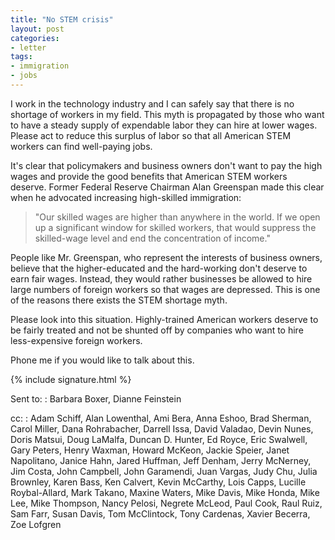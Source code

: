 ```yaml
---
title: "No STEM crisis"
layout: post
categories:
- letter
tags:
- immigration
- jobs
---
```


I work in the technology industry and I can safely say that there is no shortage of workers in my field. This myth is propagated by those who want to have a steady supply of expendable labor they can hire at lower wages. Please act to reduce this surplus of labor so that all American STEM workers can find well-paying jobs.

It's clear that policymakers and business owners don't want to pay the high wages and provide the good benefits that American STEM workers deserve. Former Federal Reserve Chairman Alan Greenspan made this clear when he advocated increasing high-skilled immigration:

> "Our skilled wages are higher than anywhere in the world. If we open up a significant window for skilled workers, that would suppress the skilled-wage level and end the concentration of income."

People like Mr. Greenspan, who represent the interests of business owners, believe that the higher-educated and the hard-working don't deserve to earn fair wages. Instead, they would rather businesses be allowed to hire large numbers of foreign workers so that wages are depressed. This is one of the reasons there exists the STEM shortage myth.

Please look into this situation. Highly-trained American workers deserve to be fairly treated and not be shunted off by companies who want to hire less-expensive foreign workers.

Phone me if you would like to talk about this.

{% include signature.html %}

Sent to:
: Barbara Boxer, Dianne Feinstein

cc:
: Adam Schiff, Alan Lowenthal, Ami Bera, Anna Eshoo, Brad Sherman, Carol Miller, Dana Rohrabacher, Darrell Issa, David Valadao, Devin Nunes, Doris Matsui, Doug LaMalfa, Duncan D. Hunter, Ed Royce, Eric Swalwell, Gary Peters, Henry Waxman, Howard McKeon, Jackie Speier, Janet Napolitano, Janice Hahn, Jared Huffman, Jeff Denham, Jerry McNerney, Jim Costa, John Campbell, John Garamendi, Juan Vargas, Judy Chu, Julia Brownley, Karen Bass, Ken Calvert, Kevin McCarthy, Lois Capps, Lucille Roybal-Allard, Mark Takano, Maxine Waters, Mike Davis, Mike Honda, Mike Lee, Mike Thompson, Nancy Pelosi, Negrete McLeod, Paul Cook, Raul Ruiz, Sam Farr, Susan Davis, Tom McClintock, Tony Cardenas, Xavier Becerra, Zoe Lofgren
